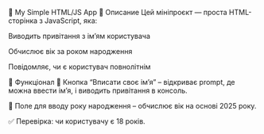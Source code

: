 📄 My Simple HTML/JS App
🔹 Описание
Цей мініпроєкт — проста HTML-сторінка з JavaScript, яка:

Виводить привітання з ім’ям користувача

Обчислює вік за роком народження

Повідомляє, чи є користувач повнолітнім

🧠 Функціонал
🔘 Кнопка “Вписати своє ім’я” – відкриває prompt, де можна ввести ім’я, і виводить привітання в консоль.

🔢 Поле для вводу року народження – обчислює вік на основі 2025 року.

✅ Перевірка: чи користувачу є 18 років.

